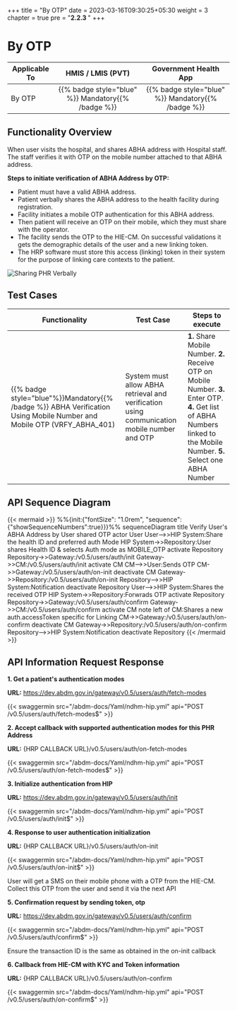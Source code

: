 +++
title = "By OTP"
date = 2023-03-16T09:30:25+05:30
weight = 3
chapter = true
pre = "<b>2.2.3 </b>"
+++

# By OTP

|  Applicable To                             |   HMIS / LMIS (PVT)  |   Government Health App  |    
|-------------------------------|:----------------------:|:--------------------:|
|   By OTP                      |  {{% badge style="blue" %}} Mandatory{{% /badge %}}       |  {{% badge style="blue" %}} Mandatory{{% /badge %}}        |  

## Functionality Overview

When user visits the hospital, and shares ABHA address with Hospital staff. The staff verifies it with OTP on the mobile number attached to that ABHA address.

**Steps to initiate verification of ABHA Address by OTP:**
- Patient must have a valid ABHA address.
- Patient verbally shares the ABHA address to the health facility during registration.
- Facility initiates a mobile OTP authentication for this ABHA address.
- Then patient will receive an OTP on their mobile, which they must share with the operator.
- The facility sends the OTP to the HIE-CM. On successful validations it gets the demographic details of the user and a new linking token.
- The HRP software must store this access (linking) token in their system for the purpose of linking care contexts to the patient.

![Sharing PHR Verbally](/abdm-docs/img/share_phr_verbally.PNG)

## Test Cases

Functionality|Test Case|Steps to execute|
| ----- | ----- | ----- |
{{% badge style="blue"%}}Mandatory{{% /badge %}} ABHA Verification Using Mobile Number and Mobile OTP (VRFY_ABHA_401)|System must allow ABHA retrieval and verification using communication mobile number and OTP|**1.** Share Mobile Number. **2.** Receive OTP on Mobile Number. **3.** Enter OTP. **4.** Get list of ABHA Numbers linked to the Mobile Number. **5.** Select one ABHA Number|


## API Sequence Diagram

{{< mermaid >}}
%%{init:{"fontSize": "1.0rem", "sequence":{"showSequenceNumbers":true}}}%%
sequenceDiagram
title Verify User's ABHA Address by User shared OTP
actor User
User-->>HIP System:Share the health ID and preferred auth Mode
HIP System->>Repository:User shares Health ID & selects Auth mode as MOBILE_OTP
activate Repository
Repository->>Gateway:/v0.5/users/auth/init
Gateway->>CM:/v0.5/users/auth/init
activate CM
CM-->>User:Sends OTP
CM->>Gateway:/v0.5/users/auth/on-init
deactivate CM
Gateway->>Repository:/v0.5/users/auth/on-init
Repository-->>HIP System:Notification
deactivate Repository
User-->>HIP System:Shares the received OTP
HIP System->>Repository:Forwrads OTP
activate Repository
Repository->>Gateway:/v0.5/users/auth/confirm
Gateway->>CM:/v0.5/users/auth/confirm
activate CM
note left of CM:Shares a new auth.accessToken specific for Linking
CM->>Gateway:/v0.5/users/auth/on-confirm
deactivate CM
Gateway->>Repository:/v0.5/users/auth/on-confirm
Repository-->>HIP System:Notification
deactivate Repository
{{< /mermaid >}}


## API Information Request Response 


**1. Get a patient's authentication modes**

**URL:** https://dev.abdm.gov.in/gateway/v0.5/users/auth/fetch-modes

{{< swaggermin src="/abdm-docs/Yaml/ndhm-hip.yml" api="POST /v0.5/users/auth/fetch-modes$" >}}

**2. Accept callback with supported authentication modes for this PHR Address**

**URL:** {HRP CALLBACK URL}/v0.5/users/auth/on-fetch-modes

{{< swaggermin src="/abdm-docs/Yaml/ndhm-hip.yml" api="POST /v0.5/users/auth/on-fetch-modes$" >}}

**3. Initialize authentication from HIP**

**URL:** https://dev.abdm.gov.in/gateway/v0.5/users/auth/init

{{< swaggermin src="/abdm-docs/Yaml/ndhm-hip.yml" api="POST /v0.5/users/auth/init$" >}}


**4. Response to user authentication initialization**

**URL:** {HRP CALLBACK URL}/v0.5/users/auth/on-init

{{< swaggermin src="/abdm-docs/Yaml/ndhm-hip.yml" api="POST /v0.5/users/auth/on-init$" >}}

User will get a SMS on their mobile phone with a OTP from the HIE-CM. Collect this OTP from the user and send it via the next API

**5. Confirmation request by sending token, otp**

**URL:** https://dev.abdm.gov.in/gateway/v0.5/users/auth/confirm

{{< swaggermin src="/abdm-docs/Yaml/ndhm-hip.yml" api="POST /v0.5/users/auth/confirm$" >}}

Ensure the transaction ID is the same as obtained in the on-init callback

**6. Callback from HIE-CM with KYC and Token information**

**URL:** {HRP CALLBACK URL}/v0.5/users/auth/on-confirm

{{< swaggermin src="/abdm-docs/Yaml/ndhm-hip.yml" api="POST /v0.5/users/auth/on-confirm$" >}}


